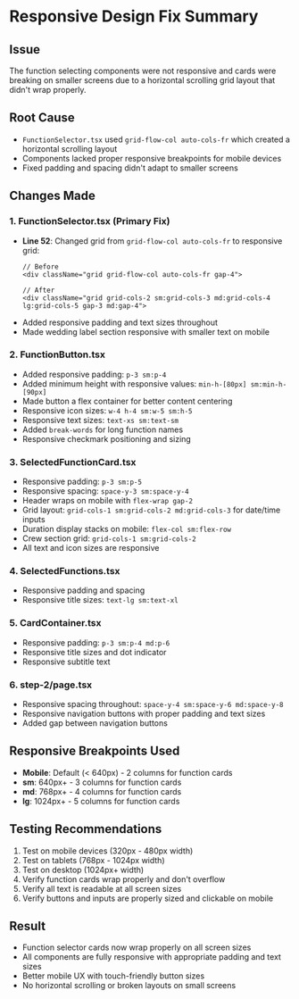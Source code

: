 # Responsive Design Fix Summary

## Issue
The function selecting components were not responsive and cards were breaking on smaller screens due to a horizontal scrolling grid layout that didn't wrap properly.

## Root Cause
- `FunctionSelector.tsx` used `grid-flow-col auto-cols-fr` which created a horizontal scrolling layout
- Components lacked proper responsive breakpoints for mobile devices
- Fixed padding and spacing didn't adapt to smaller screens

## Changes Made

### 1. **FunctionSelector.tsx** (Primary Fix)
- **Line 52**: Changed grid from `grid-flow-col auto-cols-fr` to responsive grid:
  ```tsx
  // Before
  <div className="grid grid-flow-col auto-cols-fr gap-4">
  
  // After
  <div className="grid grid-cols-2 sm:grid-cols-3 md:grid-cols-4 lg:grid-cols-5 gap-3 md:gap-4">
  ```
- Added responsive padding and text sizes throughout
- Made wedding label section responsive with smaller text on mobile

### 2. **FunctionButton.tsx**
- Added responsive padding: `p-3 sm:p-4`
- Added minimum height with responsive values: `min-h-[80px] sm:min-h-[90px]`
- Made button a flex container for better content centering
- Responsive icon sizes: `w-4 h-4 sm:w-5 sm:h-5`
- Responsive text sizes: `text-xs sm:text-sm`
- Added `break-words` for long function names
- Responsive checkmark positioning and sizing

### 3. **SelectedFunctionCard.tsx**
- Responsive padding: `p-3 sm:p-5`
- Responsive spacing: `space-y-3 sm:space-y-4`
- Header wraps on mobile with `flex-wrap gap-2`
- Grid layout: `grid-cols-1 sm:grid-cols-2 md:grid-cols-3` for date/time inputs
- Duration display stacks on mobile: `flex-col sm:flex-row`
- Crew section grid: `grid-cols-1 sm:grid-cols-2`
- All text and icon sizes are responsive

### 4. **SelectedFunctions.tsx**
- Responsive padding and spacing
- Responsive title sizes: `text-lg sm:text-xl`

### 5. **CardContainer.tsx**
- Responsive padding: `p-3 sm:p-4 md:p-6`
- Responsive title sizes and dot indicator
- Responsive subtitle text

### 6. **step-2/page.tsx**
- Responsive spacing throughout: `space-y-4 sm:space-y-6 md:space-y-8`
- Responsive navigation buttons with proper padding and text sizes
- Added gap between navigation buttons

## Responsive Breakpoints Used
- **Mobile**: Default (< 640px) - 2 columns for function cards
- **sm**: 640px+ - 3 columns for function cards
- **md**: 768px+ - 4 columns for function cards
- **lg**: 1024px+ - 5 columns for function cards

## Testing Recommendations
1. Test on mobile devices (320px - 480px width)
2. Test on tablets (768px - 1024px width)
3. Test on desktop (1024px+ width)
4. Verify function cards wrap properly and don't overflow
5. Verify all text is readable at all screen sizes
6. Verify buttons and inputs are properly sized and clickable on mobile

## Result
- Function selector cards now wrap properly on all screen sizes
- All components are fully responsive with appropriate padding and text sizes
- Better mobile UX with touch-friendly button sizes
- No horizontal scrolling or broken layouts on small screens
